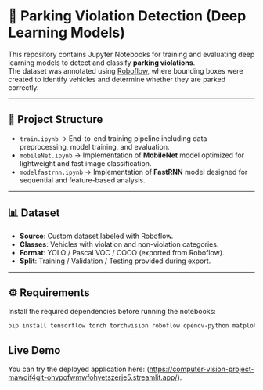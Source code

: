 # 🚗 Parking Violation Detection (Deep Learning Models)

This repository contains Jupyter Notebooks for training and evaluating deep learning models to detect and classify **parking violations**.  
The dataset was annotated using [Roboflow](https://app.roboflow.com/), where bounding boxes were created to identify vehicles and determine whether they are parked correctly.

---

## 📂 Project Structure
- `train.ipynb` → End-to-end training pipeline including data preprocessing, model training, and evaluation.  
- `mobileNet.ipynb` → Implementation of **MobileNet** model optimized for lightweight and fast image classification.  
- `modelfastrnn.ipynb` → Implementation of **FastRNN** model designed for sequential and feature-based analysis.  

---

## 📊 Dataset
- **Source**: Custom dataset labeled with Roboflow.  
- **Classes**: Vehicles with violation and non-violation categories.  
- **Format**: YOLO / Pascal VOC / COCO (exported from Roboflow).  
- **Split**: Training / Validation / Testing provided during export.  

---

## ⚙️ Requirements
Install the required dependencies before running the notebooks:

```bash
pip install tensorflow torch torchvision roboflow opencv-python matplotlib seaborn numpy pandas jupyter

```

## Live Demo
You can try the deployed application here:
(https://computer-vision-project-mawqif4git-ohvpofwmwfohyetszerje5.streamlit.app/).

